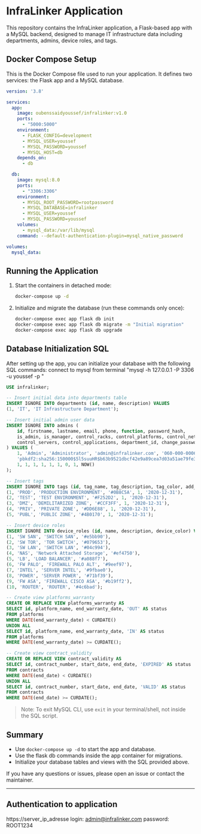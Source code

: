 

# InfraLinker Application

This repository contains the InfraLinker application, a Flask-based app with a MySQL backend, designed to manage IT infrastructure data including departments, admins, device roles, and tags.

## Docker Compose Setup

This is the Docker Compose file used to run your application. It defines two services: the Flask app and a MySQL database.

```yaml
version: '3.8'

services:
  app:
    image: oubenssaidyoussef/infralinker:v1.0
    ports:
      - "5000:5000"
    environment:
      - FLASK_CONFIG=development
      - MYSQL_USER=youssef
      - MYSQL_PASSWORD=youssef
      - MYSQL_HOST=db
    depends_on:
      - db

  db:
    image: mysql:8.0
    ports:
      - "3306:3306"
    environment:
      - MYSQL_ROOT_PASSWORD=rootpassword
      - MYSQL_DATABASE=infralinker
      - MYSQL_USER=youssef
      - MYSQL_PASSWORD=youssef
    volumes:
      - mysql_data:/var/lib/mysql
    command: --default-authentication-plugin=mysql_native_password

volumes:
  mysql_data:
```

## Running the Application

1. Start the containers in detached mode:

   ```bash
   docker-compose up -d
   ```

2. Initialize and migrate the database (run these commands only once):

   ```bash
   docker-compose exec app flask db init
   docker-compose exec app flask db migrate -m "Initial migration"
   docker-compose exec app flask db upgrade
   ```

## Database Initialization SQL

After setting up the app, you can initialize your database with the following SQL commands:
connect to mysql from terminal "mysql -h 127.0.0.1 -P 3306 -u youssef -p
"
```sql
USE infralinker;

-- Insert initial data into departments table
INSERT IGNORE INTO departments (id, name, description) VALUES 
(1, 'IT', 'IT Infrastructure Department');

-- Insert initial admin user data
INSERT IGNORE INTO admins (
    id, firstname, lastname, email, phone, function, password_hash, 
    is_admin, is_manager, control_racks, control_platforms, control_networks, 
    control_servers, control_applications, department_id, change_password, last_seen
) VALUES (
    1, 'Admin', 'Administrator', 'admin@infralinker.com', '060-000-0006', 'Application Administrator', 
    'pbkdf2:sha256:150000$5l5suuHR$b63b9521dbcf42e9a89cea7d03a51ae79fe3748f381f0dc24ffc11fd8b3b7b2b', 
    1, 1, 1, 1, 1, 1, 0, 1, NOW()
);

-- Insert tags
INSERT IGNORE INTO tags (id, tag_name, tag_description, tag_color, add_by, add_date) VALUES 
(1, 'PROD', 'PRODUCTION ENVIRONMENT', '#0B8C5A', 1, '2020-12-31'),
(2, 'TEST', 'TEST ENVIRONMENT', '#F252D2', 1, '2020-12-31'),
(3, 'DMZ', 'DEMILITARIZED ZONE', '#CCF3FF', 1, '2020-12-31'),
(4, 'PRIV', 'PRIVATE ZONE', '#DD6E88', 1, '2020-12-31'),
(5, 'PUBL', 'PUBLIC ZONE', '#4B0170', 1, '2020-12-31');

-- Insert device roles
INSERT IGNORE INTO device_roles (id, name, description, device_color) VALUES
(1, 'SW SAN', 'SWITCH SAN', '#e5bb90'),
(2, 'SW TOR', 'TOR SWITCH', '#079653'),
(3, 'SW LAN', 'SWITCH LAN', '#04c994'),
(4, 'NAS', 'Network Attached Storage', '#ef4750'),
(5, 'LB', 'LOAD BALANCER', '#a088f7'),
(6, 'FW PALO', 'FIREWALL PALO ALT', '#9eef97'),
(7, 'INTEL', 'SERVER INTEL', '#9fbae0'),
(8, 'POWER', 'SERVER POWER', '#71bf39'),
(9, 'FW ASA', 'FIREWALL CISCO ASA', '#b19ff2'),
(10, 'ROUTER', 'ROUTER', '#4c6bad');

-- Create view platforms_warranty
CREATE OR REPLACE VIEW platforms_warranty AS
SELECT id, platform_name, end_warranty_date, 'OUT' AS status
FROM platforms 
WHERE DATE(end_warranty_date) < CURDATE()
UNION ALL
SELECT id, platform_name, end_warranty_date, 'IN' AS status
FROM platforms 
WHERE DATE(end_warranty_date) >= CURDATE();

-- Create view contract_validity
CREATE OR REPLACE VIEW contract_validity AS
SELECT id, contract_number, start_date, end_date, 'EXPIRED' AS status
FROM contracts 
WHERE DATE(end_date) < CURDATE()
UNION ALL
SELECT id, contract_number, start_date, end_date, 'VALID' AS status
FROM contracts 
WHERE DATE(end_date) >= CURDATE();
```

> Note: To exit MySQL CLI, use `exit` in your terminal/shell, not inside the SQL script.

## Summary

- Use `docker-compose up -d` to start the app and database.
- Use the flask db commands inside the app container for migrations.
- Initialize your database tables and views with the SQL provided above.

If you have any questions or issues, please open an issue or contact the maintainer.

---
## Authentication to application
https://server_ip_adresse login: admin@infralinker.com password: ROOT1234
